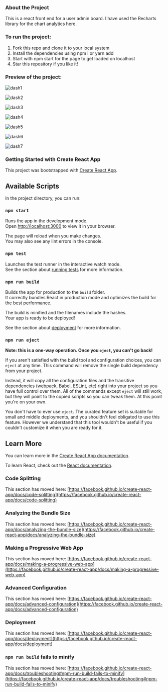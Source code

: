 ### About the Project
This is a react front end for a user admin board. I have used the Recharts library for the chart analytics here.

### To run the project:
1. Fork this repo and clone it to your local system
2. Install the dependencies using npm i or yarn add 
3. Start with npm start for the page to get loaded on localhost
4. Star this repository if you like it!

### Preview of the project:

![dash1](https://user-images.githubusercontent.com/98691664/236668930-8f85ab51-d049-4afd-8f1a-259a45d55734.PNG)

![dash2](https://user-images.githubusercontent.com/98691664/236668935-70e230a8-ebda-4225-94e3-cd1a2ce74c69.PNG)

![dash3](https://user-images.githubusercontent.com/98691664/236668940-7d1e6a7a-a911-477d-bd60-00e8b30c122c.PNG)

![dash4](https://user-images.githubusercontent.com/98691664/236668944-52773353-3cc9-4e7e-9ba4-91a869310dd9.PNG)

![dash5](https://user-images.githubusercontent.com/98691664/236668951-e9159ef6-ce20-41fb-bef5-0f7200a3de3a.PNG)

![dash6](https://user-images.githubusercontent.com/98691664/236668946-d4a0cade-ba72-4c43-bd3c-0d134cc96545.PNG)

![dash7](https://user-images.githubusercontent.com/98691664/236668954-be3e6029-e79f-4743-a712-62e5ebb8c49d.PNG)



### Getting Started with Create React App

This project was bootstrapped with [Create React App](https://github.com/facebook/create-react-app).

## Available Scripts

In the project directory, you can run:

### `npm start`

Runs the app in the development mode.\
Open [http://localhost:3000](http://localhost:3000) to view it in your browser.

The page will reload when you make changes.\
You may also see any lint errors in the console.

### `npm test`

Launches the test runner in the interactive watch mode.\
See the section about [running tests](https://facebook.github.io/create-react-app/docs/running-tests) for more information.

### `npm run build`

Builds the app for production to the `build` folder.\
It correctly bundles React in production mode and optimizes the build for the best performance.

The build is minified and the filenames include the hashes.\
Your app is ready to be deployed!

See the section about [deployment](https://facebook.github.io/create-react-app/docs/deployment) for more information.

### `npm run eject`

**Note: this is a one-way operation. Once you `eject`, you can't go back!**

If you aren't satisfied with the build tool and configuration choices, you can `eject` at any time. This command will remove the single build dependency from your project.

Instead, it will copy all the configuration files and the transitive dependencies (webpack, Babel, ESLint, etc) right into your project so you have full control over them. All of the commands except `eject` will still work, but they will point to the copied scripts so you can tweak them. At this point you're on your own.

You don't have to ever use `eject`. The curated feature set is suitable for small and middle deployments, and you shouldn't feel obligated to use this feature. However we understand that this tool wouldn't be useful if you couldn't customize it when you are ready for it.

## Learn More

You can learn more in the [Create React App documentation](https://facebook.github.io/create-react-app/docs/getting-started).

To learn React, check out the [React documentation](https://reactjs.org/).

### Code Splitting

This section has moved here: [https://facebook.github.io/create-react-app/docs/code-splitting](https://facebook.github.io/create-react-app/docs/code-splitting)

### Analyzing the Bundle Size

This section has moved here: [https://facebook.github.io/create-react-app/docs/analyzing-the-bundle-size](https://facebook.github.io/create-react-app/docs/analyzing-the-bundle-size)

### Making a Progressive Web App

This section has moved here: [https://facebook.github.io/create-react-app/docs/making-a-progressive-web-app](https://facebook.github.io/create-react-app/docs/making-a-progressive-web-app)

### Advanced Configuration

This section has moved here: [https://facebook.github.io/create-react-app/docs/advanced-configuration](https://facebook.github.io/create-react-app/docs/advanced-configuration)

### Deployment

This section has moved here: [https://facebook.github.io/create-react-app/docs/deployment](https://facebook.github.io/create-react-app/docs/deployment)

### `npm run build` fails to minify

This section has moved here: [https://facebook.github.io/create-react-app/docs/troubleshooting#npm-run-build-fails-to-minify](https://facebook.github.io/create-react-app/docs/troubleshooting#npm-run-build-fails-to-minify)
